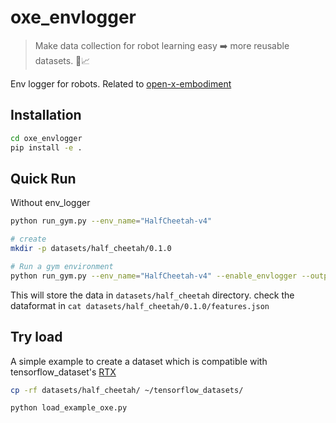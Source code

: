 # oxe_envlogger

> Make data collection for robot learning easy ➡️ more reusable datasets. 🤖📈

Env logger for robots. Related to [open-x-embodiment](https://robotics-transformer-x.github.io/)

## Installation

```bash
cd oxe_envlogger
pip install -e .
```

## Quick Run

Without env_logger  
```bash
python run_gym.py --env_name="HalfCheetah-v4" 
```


```bash
# create 
mkdir -p datasets/half_cheetah/0.1.0

# Run a gym environment
python run_gym.py --env_name="HalfCheetah-v4" --enable_envlogger --output_dir="datasets/half_cheetah/0.1.0"
```

This will store the data in `datasets/half_cheetah` directory. check the dataformat in `cat datasets/half_cheetah/0.1.0/features.json`



## Try load 

A simple example to create a dataset which is compatible with tensorflow_dataset's [RTX](https://github.com/tensorflow/datasets/tree/master/tensorflow_datasets/robotics)

```bash
cp -rf datasets/half_cheetah/ ~/tensorflow_datasets/

python load_example_oxe.py
```
